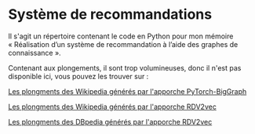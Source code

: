 # Système de recommandations
Il s'agit un répertoire contenant le code en Python pour mon mémoire « Réalisation d’un système de recommandation à l’aide des graphes de connaissance ». 

Contenant aux plongements, il sont trop volumineuses, donc il n'est pas disponible ici, vous pouvez les trouver sur :

[Les plongments des Wikipedia générés par l'apporche PyTorch-BigGraph](https://dl.fbaipublicfiles.com/torchbiggraph/wikidata_translation_v1.tsv.gz)

[Les plongments des Wikipedia générés par l'apporche RDV2vec](http://data.dws.informatik.uni-mannheim.de/rdf2vec/models/Wikidata/4depth/skipgram)

[Les plongments des DBpedia générés par l'apporche RDV2vec](http://data.dws.informatik.uni-mannheim.de/rdf2vec/models/DBpedia/2015-10/4depth/skipgram)
